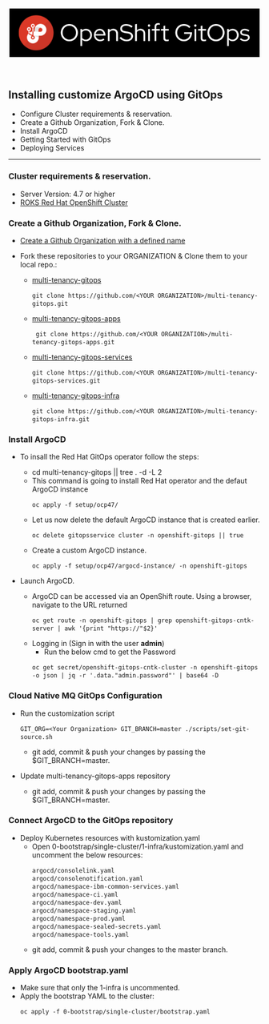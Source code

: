 <br>

<p align="center">
    <img width="500px" src="imgs/openshift-gitops-banner.png">
</p>

<br>

## Installing customize ArgoCD using GitOps

- Configure Cluster requirements & reservation.
- Create a Github Organization, Fork & Clone.
- Install ArgoCD
- Getting Started with GitOps
- Deploying Services
---

### Cluster requirements & reservation.

- Server Version: 4.7 or higher
- [ROKS Red Hat OpenShift Cluster](https://techzone.ibm.com/my/reservations/create/60da20f935e6ac001f1c4086)

### Create a Github Organization, Fork & Clone.

- [Create a Github Organization with a defined name](https://docs.github.com/en/organizations/collaborating-with-groups-in-organizations/creating-a-new-organization-from-scratch)

- Fork these repositories to your ORGANIZATION & Clone them to your local repo.:
    - [multi-tenancy-gitops](https://github.com/cloud-native-toolkit/multi-tenancy-gitops)
       ``` 
       git clone https://github.com/<YOUR ORGANIZATION>/multi-tenancy-gitops.git
       ```    
    - [multi-tenancy-gitops-apps](https://github.com/cloud-native-toolkit-demos/multi-tenancy-gitops-apps)
        ```
         git clone https://github.com/<YOUR ORGANIZATION>/multi-tenancy-gitops-apps.git 
         ```
    - [multi-tenancy-gitops-services](https://github.com/cloud-native-toolkit/multi-tenancy-gitops-services)
        ``` 
        git clone https://github.com/<YOUR ORGANIZATION>/multi-tenancy-gitops-services.git
        ```
    - [multi-tenancy-gitops-infra](https://github.com/cloud-native-toolkit/multi-tenancy-gitops-infra)   
        ```
        git clone https://github.com/<YOUR ORGANIZATION>/multi-tenancy-gitops-infra.git  
        ```
### Install ArgoCD 

- To insall the Red Hat GitOps operator follow the steps:

    - cd multi-tenancy-gitops || tree . -d -L 2
    - This command is going to install Red Hat operator and the defaut ArgoCD instance
        ```
        oc apply -f setup/ocp47/ 
        ```
    - Let us now delete the default ArgoCD instance that is created earlier.
        ```
        oc delete gitopsservice cluster -n openshift-gitops || true
        ```
    - Create a custom ArgoCD instance.
        ```
        oc apply -f setup/ocp47/argocd-instance/ -n openshift-gitops
        ```
- Launch ArgoCD.
    - ArgoCD can be accessed via an OpenShift route. Using a browser, navigate to the URL returned
        ```
        oc get route -n openshift-gitops | grep openshift-gitops-cntk-server | awk '{print "https://"$2}'
        ```
    - Logging in (Sign in with the user **admin**)
        - Run the below cmd to get the Password
        ```
        oc get secret/openshift-gitops-cntk-cluster -n openshift-gitops -o json | jq -r '.data."admin.password"' | base64 -D
        ```
### Cloud Native MQ GitOps Configuration
- Run the customization script
    ```
    GIT_ORG=<Your Organization> GIT_BRANCH=master ./scripts/set-git-source.sh
    ```
    - git add, commit & push your changes by passing the $GIT_BRANCH=master.

- Update multi-tenancy-gitops-apps repository
    - git add, commit & push your changes by passing the $GIT_BRANCH=master.

### Connect ArgoCD to the GitOps repository
- Deploy Kubernetes resources with kustomization.yaml
    - Open 0-bootstrap/single-cluster/1-infra/kustomization.yaml and uncomment the below resources:
        ```
        argocd/consolelink.yaml
        argocd/consolenotification.yaml
        argocd/namespace-ibm-common-services.yaml
        argocd/namespace-ci.yaml
        argocd/namespace-dev.yaml
        argocd/namespace-staging.yaml
        argocd/namespace-prod.yaml
        argocd/namespace-sealed-secrets.yaml
        argocd/namespace-tools.yaml
        ```
    - git add, commit & push your changes to the master branch.

### Apply ArgoCD bootstrap.yaml
- Make sure that only the 1-infra is uncommented.
- Apply the bootstrap YAML to the cluster:
    ```
    oc apply -f 0-bootstrap/single-cluster/bootstrap.yaml
    ```
    